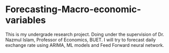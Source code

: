 # Forecasting-Macro-economic-variables
This is my undergrade research project. Doing under the supervision of Dr. Nazmul Islam, Professor of Economics, BUET. I will try to forecast daily exchange rate using ARIMA, ML models and Feed Forward neural network.
